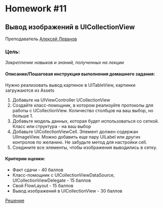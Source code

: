 # Homework #11
## Вывод изображений в UICollectionView
Преподаватель [Алексей Леванов][Teacher]

### Цель:
 _Закрепление навыков и знаний, полученных на лекции_

#### Описание/Пошаговая инструкция выполнения домашнего задания:
Нужно реализовать вывод картинок в UITableView, картинки загружаются из Assets

1. Добавьте на UIViewController UCollectionView
2. Создайте класс-помощник, в котором реализуйте протоколы для работы с UCollectionView. Количество столбцов на ваш выбор, но больше 1.
3. Добавьте модель данных, которая будет использоваться со сеткой. Класс или структура - на ваш выбор
4. Добавьте UICollectionViewCell. Элемент должен содержан UIImageView. Можно добавить еще пару UILabel или других контролов по желанию. Не забудьте метод для настройки cell.
5. Соедините все элементы, чтобы изображения выводились в сетку.

#### Критерии оценки:
- Факт сдачи - 40 баллов
- Класс-помощник с UICollectionViewDataSource, UICollectionViewDelegate - 15 баллов
- Свой FlowLayout - 15 баллов
- Вывод изображений в UICollectionView - 30 баллов

[Решение][rep]

[Teacher]: <https://sbergraduate.ru/success_stories/aleksey-levanov/>

[rep]: <https://github.com/DaniilYarmolenko/Otus_GPB/tree/homework/Homework/%2311_Collection_View/CollectionViewProject>

